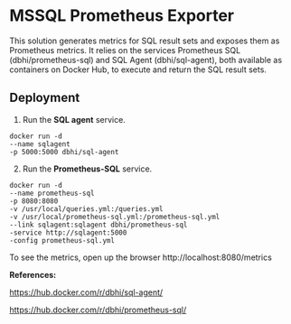 # MSSQL Prometheus Exporter

This solution generates metrics for SQL result sets and exposes them as Prometheus metrics. It relies on the services Prometheus SQL (dbhi/prometheus-sql) and SQL Agent (dbhi/sql-agent), both available as containers on Docker Hub, to execute and return the SQL result sets.

## Deployment

1) Run the **SQL agent** service.
```
docker run -d 
--name sqlagent 
-p 5000:5000 dbhi/sql-agent
```

2) Run the **Prometheus-SQL** service.
```
docker run -d 
--name prometheus-sql 
-p 8080:8080 
-v /usr/local/queries.yml:/queries.yml 
-v /usr/local/prometheus-sql.yml:/prometheus-sql.yml 
--link sqlagent:sqlagent dbhi/prometheus-sql 
-service http://sqlagent:5000 
-config prometheus-sql.yml
```

To see the metrics, open up the browser http://localhost:8080/metrics

**References:**

https://hub.docker.com/r/dbhi/sql-agent/

https://hub.docker.com/r/dbhi/prometheus-sql/
